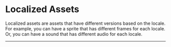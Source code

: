 # Localized Assets

Localized assets are assets that have different versions based on the locale. For example, you can have a sprite that has different frames for each locale. Or, you can have a sound that has different audio for each locale.

---

